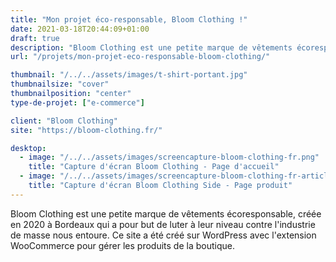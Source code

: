 ```yaml
---
title: "Mon projet éco-responsable, Bloom Clothing !"
date: 2021-03-18T20:44:09+01:00
draft: true
description: "Bloom Clothing est une petite marque de vêtements écoresponsable, créée en 2020 à Bordeaux qui a pour but de luter à leur niveau contre l'industrie de masse nous entoure."
url: "/projets/mon-projet-eco-responsable-bloom-clothing/"

thumbnail: "/../../assets/images/t-shirt-portant.jpg"
thumbnailsize: "cover"
thumbnailposition: "center"
type-de-projet: ["e-commerce"]

client: "Bloom Clothing"
site: "https://bloom-clothing.fr/"

desktop:
  - image: "/../../assets/images/screencapture-bloom-clothing-fr.png"
    title: "Capture d'écran Bloom Clothing - Page d'accueil"
  - image: "/../../assets/images/screencapture-bloom-clothing-fr-article.png"
    title: "Capture d'écran Bloom Clothing Side - Page produit"
---
```


Bloom Clothing est une petite marque de vêtements écoresponsable, créée en 2020 à Bordeaux qui a pour but de luter à leur niveau contre l'industrie de masse nous entoure. Ce site a été créé sur WordPress avec l'extension WooCommerce pour gérer les produits de la boutique.
